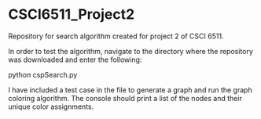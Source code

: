 # CSCI6511_Project2
Repository for search algorithm created for project 2 of CSCI 6511.

In order to test the algorithm, navigate to the directory where the repository was downloaded and enter the following:

python cspSearch.py

I have included a test case in the file to generate a graph and run the graph coloring algorithm. The console should print a list of the nodes and their unique color assignments.
